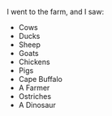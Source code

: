 I went to the farm, and I saw:

 - Cows
 - Ducks
 - Sheep
 - Goats
 - Chickens
 - Pigs
 - Cape Buffalo
 - A Farmer
 - Ostriches
 - A Dinosaur
